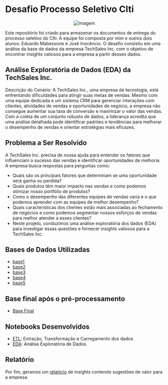 # Desafio Processo Seletivo CIti

<p align="center">
  <img src="https://github.com/waltercrastobr/P.S-Citi/blob/main/img_citi.png" alt="imagem">
</p>

Este repositório foi criado para armazenar os documentos de entrega do processo seletivo do CIti. A equipe foi composta por mim e outros dois alunos: Eduardo Mabessone e José Inocêncio. O desafio consistiu em uma análise da base de dados da empresa TechSales Inc. com o objetivo de encontrar insights valiosos para a empresa a partir desses dados.

## Análise Exploratória de Dados (EDA) da TechSales Inc.
Descrição do Cenário: 
A TechSales Inc., uma empresa de tecnologia, está enfrentando dificuldades para atingir suas metas de vendas. Mesmo com uma equipe dedicada e um sistema CRM para gerenciar interações com clientes, atividades de vendas e oportunidades de negócio, a empresa não consegue aumentar sua taxa de conversão e maximizar o valor das vendas. Com a coleta de um conjunto robusto de dados, a liderança acredita que uma análise detalhada pode identificar padrões e tendências para melhorar o desempenho de vendas e orientar estratégias mais eficazes.

## Problema a Ser Resolvido
A TechSales Inc. precisa de nossa ajuda para entender os fatores que influenciam o sucesso das vendas e identificar oportunidades de melhoria. A empresa busca respostas para perguntas como:

- Quais são os principais fatores que determinam se uma oportunidade será ganha ou perdida?
- Quais produtos têm maior impacto nas vendas e como podemos otimizar nosso portfólio de produtos?
- Como o desempenho das diferentes equipes de vendas varia e o que podemos aprender com as equipes de melhor desempenho?
- Quais características dos clientes estão mais associadas ao fechamento de negócios e como podemos segmentar nossos esforços de vendas para melhor atender a esses clientes?
- Neste projeto, conduzimos uma análise exploratória dos dados (EDA) para investigar essas questões e fornecer insights valiosos para a TechSales Inc.

## Bases de Dados Utilizadas
- [base1](https://github.com/waltercrastobr/P.S-Citi/blob/main/accounts.csv)
- [base2]()
- [base3](https://github.com/waltercrastobr/P.S-Citi/blob/main/products.csv)
- [base4](https://github.com/waltercrastobr/P.S-Citi/blob/main/sales_pipeline.csv)
- [base5](https://github.com/waltercrastobr/P.S-Citi/blob/main/sales_teams.csv)

## Base final após o pré-processamento
- [Base Final](https://github.com/waltercrastobr/P.S-Citi/blob/main/base_final_eda.csv)

## Notebooks Desenvolvidos
- [ETL](https://github.com/waltercrastobr/P.S-Citi/blob/main/ETL_Desafio_PTA.ipynb): Extração, Transformação e Carregamento dos dados.
- [EDA](https://github.com/waltercrastobr/P.S-Citi/blob/main/EDA_Desafio_PTA.ipynb): Análise Exploratória de Dados.

## Relatório
Por fim, geramos um [relatório](https://github.com/waltercrastobr/P.S-Citi/blob/main/Apresenta%C3%A7%C3%A3o%20PTA%20detalhada%20(1).pdf) de insights contendo sugestões de valor para a empresa.
